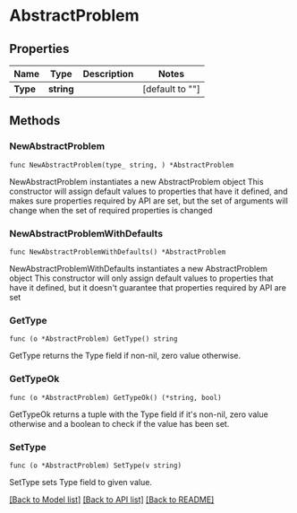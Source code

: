 # AbstractProblem

## Properties

Name | Type | Description | Notes
------------ | ------------- | ------------- | -------------
**Type** | **string** |  | [default to ""]

## Methods

### NewAbstractProblem

`func NewAbstractProblem(type_ string, ) *AbstractProblem`

NewAbstractProblem instantiates a new AbstractProblem object
This constructor will assign default values to properties that have it defined,
and makes sure properties required by API are set, but the set of arguments
will change when the set of required properties is changed

### NewAbstractProblemWithDefaults

`func NewAbstractProblemWithDefaults() *AbstractProblem`

NewAbstractProblemWithDefaults instantiates a new AbstractProblem object
This constructor will only assign default values to properties that have it defined,
but it doesn't guarantee that properties required by API are set

### GetType

`func (o *AbstractProblem) GetType() string`

GetType returns the Type field if non-nil, zero value otherwise.

### GetTypeOk

`func (o *AbstractProblem) GetTypeOk() (*string, bool)`

GetTypeOk returns a tuple with the Type field if it's non-nil, zero value otherwise
and a boolean to check if the value has been set.

### SetType

`func (o *AbstractProblem) SetType(v string)`

SetType sets Type field to given value.



[[Back to Model list]](../README.md#documentation-for-models) [[Back to API list]](../README.md#documentation-for-api-endpoints) [[Back to README]](../README.md)


